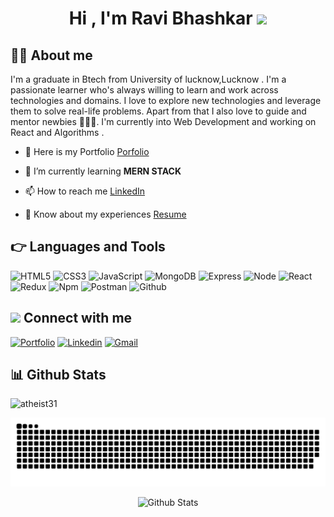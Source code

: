 <h1 align="center">Hi , I'm Ravi Bhashkar <img src="https://media.giphy.com/media/hvRJCLFzcasrR4ia7z/giphy.gif" width="35"></h1>


## :sassy_man:  About me
 I'm a graduate in Btech  from University of lucknow,Lucknow . I'm a passionate learner who's always willing to learn and work across technologies and domains. I love to explore new technologies and leverage them to solve real-life problems. Apart from that I also love to guide and mentor newbies 👨🏻‍💻. I'm currently into Web Development  and working on React and Algorithms .

- 🔭 Here is my Portfolio [Porfolio](https://atheist31.github.io/)

- 🌱 I’m currently learning **MERN STACK**

- 📫 How to reach me [LinkedIn](https://www.linkedin.com/in/ravi-bhashkar/)

- 📄 Know about my experiences [Resume](https://drive.google.com/drive/u/0/folders/1fYq4VO2VNdCRFL3dB2ig4hqBCGKJXYBw)


## 👉 Languages and Tools

![HTML5](https://img.shields.io/badge/-HTML5-000000?style=flat&logo=html5)
![CSS3](https://img.shields.io/badge/-CSS-000000?style=flat&logo=css3)
![JavaScript](https://img.shields.io/badge/-JavaScript-000000?style=flat&logo=javascript)
![MongoDB](https://img.shields.io/badge/-MongoDB-000000?style=flat&logo=mongodb)
![Express](https://img.shields.io/badge/-Express-000000?style=flat&logo=express)
![Node](https://img.shields.io/badge/-Node-000000?style=flat&logo=node.js)
![React](https://img.shields.io/badge/-React-000000?style=flat&logo=react)
![Redux](https://img.shields.io/badge/-Redux-000000?style=flat&logo=redux)
![Npm](https://img.shields.io/badge/-npm-000000?style=flat&logo=npm)
![Postman](https://img.shields.io/badge/-postman-000000?style=flat&logo=postman)
![Github](https://img.shields.io/badge/-Github-000000?style=flat&logo=github) <br />


## <img src="https://media.giphy.com/media/iY8CRBdQXODJSCERIr/giphy.gif" width="30px"> Connect with me
[![Portfolio](https://img.shields.io/badge/-Porfolio-000?style=flat&logo=🔭&logoColor=white)](https://atheist31.github.io/)
[![Linkedin](https://img.shields.io/badge/-LinkedIn-blue?style=flat&logo=Linkedin&logoColor=white)](https://www.linkedin.com/in/ravi-bhashkar/)
[![Gmail](https://img.shields.io/badge/-Gmail-c14438?style=flat&logo=Gmail&logoColor=white)](mailto:ravibhashkar0102@gmail.com)

## 📊 Github Stats

 <img src="https://github-readme-stats.vercel.app/api/top-langs?username=atheist31&langs_count=10&show_icons=true&locale=en&layout=compact&theme=algolia"   alt="atheist31" height="192px"/>
  <br/>
  </p>

<div align="center">
  <a href="https://www.linkedin.com/in/ravi-bhashkar/"> 
  <img  src="https://github.com/1999AZZAR/1999AZZAR/blob/main/resources/img/grid-snake.svg"
       alt="snake" /></a>
</div>

<p align="center">
        <img src="https://raw.githubusercontent.com/mayhemantt/mayhemantt/Update/svg/Bottom.svg" alt="Github Stats" />
</p>
